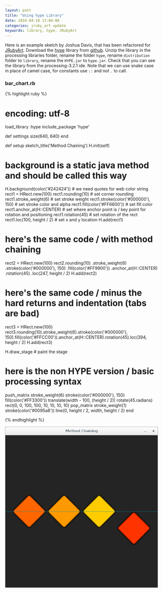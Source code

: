 ```yaml
---
layout: post
title: "Using hype Library"
date: 2016-04-18 13:04:00
categories: jruby_art update
keywords: library, hype, JRubyArt
---
```


Here is an example sketch by Joshua Davis, that has been refactored for [JRubyArt][jruby_art]. Download the [hype][hype_library] library from [github][hype_library]. Unzip the library in the processing libraries folder, rename the folder `hype`, rename `distribution` folder to `library`, rename the `HYPE.jar` to `hype.jar`. Check that you can see the library from the processing-3.2.1 ide. Note that we can use snake case in place of camel case, for constants use `::` and not `.` to call. 

### bar_chart.rb ###

{% highlight ruby %}
# encoding: utf-8
load_library :hype
include_package 'hype'

def settings
  size(640, 640)
end

def setup
  sketch_title('Method Chaining')
  H.init(self)
  # background is a static java method and should be called this way
  H.background(color('#242424')) # we need quotes for web color string
  rect1 = HRect.new(100)
  rect1.rounding(10) # set corner rounding
  rect1.stroke_weight(6) # set stroke weight
  rect1.stroke(color('#000000'), 150) # set stroke color and alpha
  rect1.fill(color('#FF6600')) # set fill color
  rect1.anchor_at(H::CENTER) # set where anchor point is / key point for rotation and positioning
  rect1.rotation(45) # set rotation of the rect
  rect1.loc(100, height / 2) # set x and y location
  H.add(rect1)

  # here's the same code / with method chaining

  rect2 = HRect.new(100)
  rect2.rounding(10)
       .stroke_weight(6)
       .stroke(color('#000000'), 150)
       .fill(color('#FF9900'))
       .anchor_at(H::CENTER)
       .rotation(45)
       .loc(247, height / 2)
  H.add(rect2)

  # here's the same code / minus the hard returns and indentation (tabs are bad)

  rect3 = HRect.new(100)
  rect3.rounding(10).stroke_weight(6).stroke(color('#000000'), 150).fill(color('#FFCC00')).anchor_at(H::CENTER).rotation(45).loc(394, height / 2)
  H.add(rect3)

  H.draw_stage # paint the stage

  # here is the non HYPE version / basic processing syntax

  push_matrix
  stroke_weight(6)
  stroke(color('#000000'), 150)
  fill(color('#FF3300'))
  translate(width - 100, (height / 2))
  rotate(45.radians)
  rect(0, 0, 100, 100, 10, 10, 10, 10)
  pop_matrix
  stroke_weight(1)
  stroke(color('#0095a8'))
  line(0, height / 2, width, height / 2)
end

{% endhighlight %}

<img src="/assets/chaining.png" />

[jruby_art]:https://ruby-processing.github.io/index.html
[hype_library]:https://github.com/hype/HYPE_Processing
